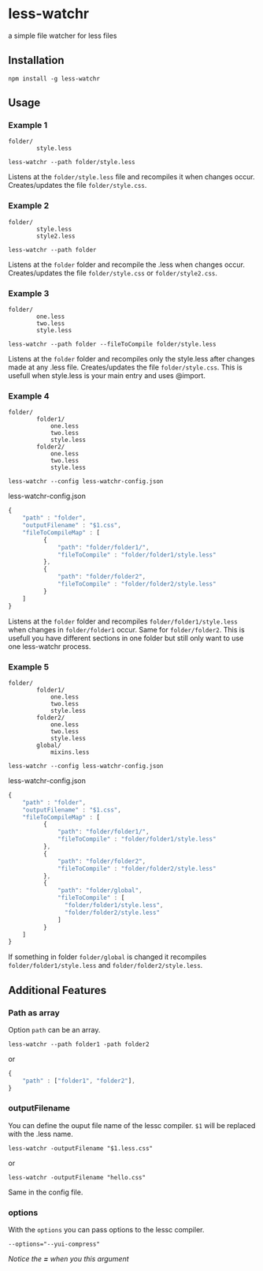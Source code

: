less-watchr
===========

a simple file watcher for less files

## Installation

```
npm install -g less-watchr
``` 

## Usage

### Example 1

```
folder/
		style.less
``` 


```
less-watchr --path folder/style.less
``` 

Listens at the `folder/style.less` file and recompiles it when changes occur. Creates/updates the file `folder/style.css`.

### Example 2

```
folder/
		style.less
		style2.less
``` 

```
less-watchr --path folder
``` 

Listens at the `folder` folder and recompile the .less when changes occur. Creates/updates the file `folder/style.css` or  `folder/style2.css`.


### Example 3

```
folder/
		one.less
		two.less
		style.less
``` 

```
less-watchr --path folder --fileToCompile folder/style.less
``` 

Listens at the `folder` folder and recompiles only the style.less after changes made at any .less file. Creates/updates the file `folder/style.css`.
This is usefull when style.less is your main entry and uses @import.

### Example 4


```
folder/
		folder1/
			one.less
			two.less
			style.less
		folder2/
			one.less
			two.less
			style.less

``` 

```
less-watchr --config less-watchr-config.json
``` 

less-watchr-config.json

``` javascript
{
    "path" : "folder",
    "outputFilename" : "$1.css",
    "fileToCompileMap" : [
	      {
	          "path": "folder/folder1/",
	          "fileToCompile" : "folder/folder1/style.less"
	      },
	      {
	          "path": "folder/folder2",
	          "fileToCompile" : "folder/folder2/style.less"
	      }
    ]
}
``` 

Listens at the `folder` folder and recompiles `folder/folder1/style.less` when changes in `folder/folder1` occur. Same for `folder/folder2`.
This is usefull you have different sections in one folder but still only want to use one less-watchr process.

### Example 5

```
folder/
		folder1/
			one.less
			two.less
			style.less
		folder2/
			one.less
			two.less
			style.less
		global/
			mixins.less

``` 

```
less-watchr --config less-watchr-config.json
``` 

less-watchr-config.json

``` javascript
{
    "path" : "folder",
    "outputFilename" : "$1.css",
    "fileToCompileMap" : [
          {
              "path": "folder/folder1/",
              "fileToCompile" : "folder/folder1/style.less"
          },
          {
              "path": "folder/folder2",
              "fileToCompile" : "folder/folder2/style.less"
          },
          {
              "path": "folder/global",
              "fileToCompile" : [
              	"folder/folder1/style.less",
              	"folder/folder2/style.less"
              ]
          }
    ]
}
```

If something in folder `folder/global` is changed it recompiles `folder/folder1/style.less` and `folder/folder2/style.less`.


## Additional Features

### Path as array

Option `path` can be an array.

```
less-watchr --path folder1 -path folder2
``` 
or
``` javascript
{
    "path" : ["folder1", "folder2"],
}
```

### outputFilename

You can define the ouput file name of the lessc compiler.
`$1` will be replaced with the .less name.

```
less-watchr -outputFilename "$1.less.css"
```

or

```
less-watchr -outputFilename "hello.css"
``` 

Same in the config file.

### options

With the `options` you can pass options to the lessc compiler.

```
--options="--yui-compress"
``` 

*Notice the **=** when you this argument*

